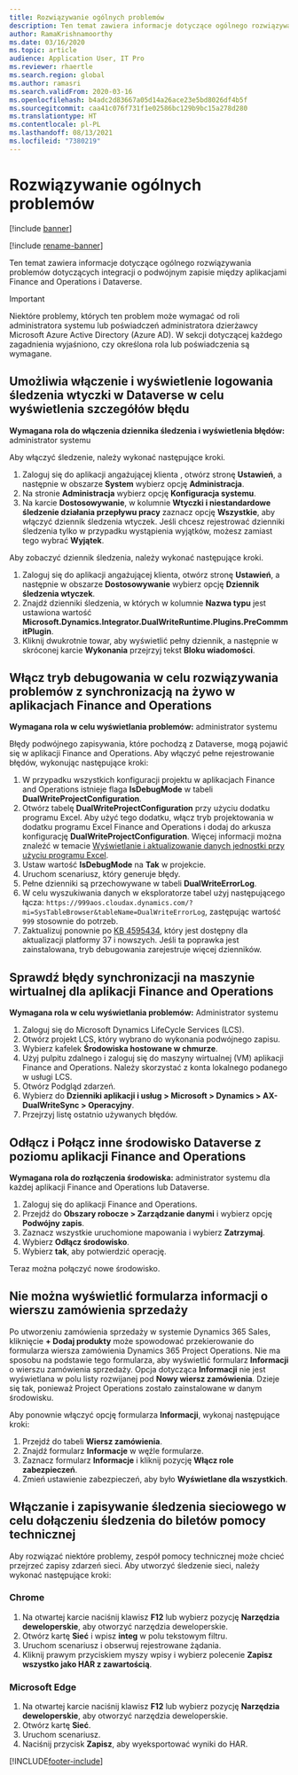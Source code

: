 ```yaml
---
title: Rozwiązywanie ogólnych problemów
description: Ten temat zawiera informacje dotyczące ogólnego rozwiązywania problemów dotyczących integracji o podwójnym zapisie między aplikacjami Finance and Operations i Dataverse.
author: RamaKrishnamoorthy
ms.date: 03/16/2020
ms.topic: article
audience: Application User, IT Pro
ms.reviewer: rhaertle
ms.search.region: global
ms.author: ramasri
ms.search.validFrom: 2020-03-16
ms.openlocfilehash: b4adc2d83667a05d14a26ace23e5bd8026df4b5f
ms.sourcegitcommit: caa41c076f731f1e02586bc129b9bc15a278d280
ms.translationtype: HT
ms.contentlocale: pl-PL
ms.lasthandoff: 08/13/2021
ms.locfileid: "7380219"
---
```

# <a name="general-troubleshooting"></a>Rozwiązywanie ogólnych problemów

[!include [banner](../../includes/banner.md)]

[!include [rename-banner](~/includes/cc-data-platform-banner.md)]

Ten temat zawiera informacje dotyczące ogólnego rozwiązywania problemów dotyczących integracji o podwójnym zapisie między aplikacjami Finance and Operations i Dataverse.

> [!IMPORTANT]
> Niektóre problemy, których ten problem może wymagać od roli administratora systemu lub poświadczeń administratora dzierżawcy Microsoft Azure Active Directory (Azure AD). W sekcji dotyczącej każdego zagadnienia wyjaśniono, czy określona rola lub poświadczenia są wymagane.

## <a name="enable-and-view-the-plug-in-trace-log-in-dataverse-to-view-error-details"></a><a id="enable-view-trace"></a>Umożliwia włączenie i wyświetlenie logowania śledzenia wtyczki w Dataverse w celu wyświetlenia szczegółów błędu

**Wymagana rola do włączenia dziennika śledzenia i wyświetlenia błędów:** administrator systemu

Aby włączyć śledzenie, należy wykonać następujące kroki.

1. Zaloguj się do aplikacji angażującej klienta , otwórz stronę **Ustawień**, a następnie w obszarze **System** wybierz opcję **Administracja**.
2. Na stronie **Administracja** wybierz opcję **Konfiguracja systemu**.
3. Na karcie **Dostosowywanie**, w kolumnie **Wtyczki i niestandardowe śledzenie działania przepływu pracy** zaznacz opcję **Wszystkie**, aby włączyć dziennik śledzenia wtyczek. Jeśli chcesz rejestrować dzienniki śledzenia tylko w przypadku wystąpienia wyjątków, możesz zamiast tego wybrać **Wyjątek**.


Aby zobaczyć dziennik śledzenia, należy wykonać następujące kroki.

1. Zaloguj się do aplikacji angażującej klienta, otwórz stronę **Ustawień**, a następnie w obszarze **Dostosowywanie** wybierz opcję **Dziennik śledzenia wtyczek**.
2. Znajdź dzienniki śledzenia, w których w kolumnie **Nazwa typu** jest ustawiona wartość **Microsoft.Dynamics.Integrator.DualWriteRuntime.Plugins.PreCommmitPlugin**.
3. Kliknij dwukrotnie towar, aby wyświetlić pełny dziennik, a następnie w skróconej karcie **Wykonania** przejrzyj tekst **Bloku wiadomości**.

## <a name="enable-debug-mode-to-troubleshoot-live-synchronization-issues-in-finance-and-operations-apps"></a>Włącz tryb debugowania w celu rozwiązywania problemów z synchronizacją na żywo w aplikacjach Finance and Operations

**Wymagana rola w celu wyświetlania problemów:** administrator systemu

Błędy podwójnego zapisywania, które pochodzą z Dataverse, mogą pojawić się w aplikacji Finance and Operations. Aby włączyć pełne rejestrowanie błędów, wykonując następujące kroki:

1. W przypadku wszystkich konfiguracji projektu w aplikacjach Finance and Operations istnieje flaga **IsDebugMode** w tabeli **DualWriteProjectConfiguration**.
2. Otwórz tabelę **DualWriteProjectConfiguration** przy użyciu dodatku programu Excel. Aby użyć tego dodatku, włącz tryb projektowania w dodatku programu Excel Finance and Operations i dodaj do arkusza konfigurację **DualWriteProjectConfiguration**. Więcej informacji można znaleźć w temacie [Wyświetlanie i aktualizowanie danych jednostki przy użyciu programu Excel](../../office-integration/use-excel-add-in.md).
3. Ustaw wartość **IsDebugMode** na **Tak** w projekcie.
4. Uruchom scenariusz, który generuje błędy.
5. Pełne dzienniki są przechowywane w tabeli **DualWriteErrorLog**.
6. W celu wyszukiwania danych w eksploratorze tabel użyj następującego łącza: `https://999aos.cloudax.dynamics.com/?mi=SysTableBrowser&tableName=DualWriteErrorLog`, zastępując wartość `999` stosownie do potrzeb.
7. Zaktualizuj ponownie po [KB 4595434](https://fix.lcs.dynamics.com/Issue/Details?kb=4595434&bugId=527820&dbType=3&qc=98e5dc124ac125c57ad633d885ac612aea3ddb8f4abf9d71ab3aa354f2e06cbe), który jest dostępny dla aktualizacji platformy 37 i nowszych. Jeśli ta poprawka jest zainstalowana, tryb debugowania zarejestruje więcej dzienników.  

## <a name="check-synchronization-errors-on-the-virtual-machine-for-the-finance-and-operations-app"></a>Sprawdź błędy synchronizacji na maszynie wirtualnej dla aplikacji Finance and Operations

**Wymagana rola w celu wyświetlania problemów:** Administrator systemu

1. Zaloguj się do Microsoft Dynamics LifeCycle Services (LCS).
2. Otwórz projekt LCS, który wybrano do wykonania podwójnego zapisu.
3. Wybierz kafelek **Środowiska hostowane w chmurze**.
4. Użyj pulpitu zdalnego i zaloguj się do maszyny wirtualnej (VM) aplikacji Finance and Operations. Należy skorzystać z konta lokalnego podanego w usługi LCS.
5. Otwórz Podgląd zdarzeń.
6. Wybierz do **Dzienniki aplikacji i usług \> Microsoft \> Dynamics \> AX-DualWriteSync \> Operacyjny**.
7. Przejrzyj listę ostatnio używanych błędów.

## <a name="unlink-and-link-another-dataverse-environment-from-a-finance-and-operations-app"></a>Odłącz i Połącz inne środowisko Dataverse z poziomu aplikacji Finance and Operations

**Wymagana rola do rozłączenia środowiska:** administrator systemu dla każdej aplikacji Finance and Operations lub Dataverse.

1. Zaloguj się do aplikacji Finance and Operations.
2. Przejdź do **Obszary robocze \> Zarządzanie danymi** i wybierz opcję **Podwójny zapis**.
3. Zaznacz wszystkie uruchomione mapowania i wybierz **Zatrzymaj**.
4. Wybierz **Odłącz środowisko**.
5. Wybierz **tak**, aby potwierdzić operację.

Teraz można połączyć nowe środowisko.

## <a name="unable-to-view-the-sales-order-line-information-form"></a>Nie można wyświetlić formularza informacji o wierszu zamówienia sprzedaży 

Po utworzeniu zamówienia sprzedaży w systemie Dynamics 365 Sales, kliknięcie **+ Dodaj produkty** może spowodować przekierowanie do formularza wiersza zamówienia Dynamics 365 Project Operations. Nie ma sposobu na podstawie tego formularza, aby wyświetlić formularz **Informacji** o wierszu zamówienia sprzedaży. Opcja dotycząca **Informacji** nie jest wyświetlana w polu listy rozwijanej pod **Nowy wiersz zamówienia**. Dzieje się tak, ponieważ Project Operations zostało zainstalowane w danym środowisku.

Aby ponownie włączyć opcję formularza **Informacji**, wykonaj następujące kroki:

1. Przejdź do tabeli **Wiersz zamówienia**.
2. Znajdź formularz **Informacje** w węźle formularze.
3. Zaznacz formularz **Informacje** i kliknij pozycję **Włącz role zabezpieczeń**.
4. Zmień ustawienie zabezpieczeń, aby było **Wyświetlane dla wszystkich**.

## <a name="how-to-enable-and-save-network-trace-so-that-traces-can-be-attached-to-support-tickets"></a>Włączanie i zapisywanie śledzenia sieciowego w celu dołączeniu śledzenia do biletów pomocy technicznej

Aby rozwiązać niektóre problemy, zespół pomocy technicznej może chcieć przejrzeć zapisy zdarzeń sieci. Aby utworzyć śledzenie sieci, należy wykonać następujące kroki:

### <a name="chrome"></a>Chrome

1. Na otwartej karcie naciśnij klawisz **F12** lub wybierz pozycję **Narzędzia deweloperskie**, aby otworzyć narzędzia deweloperskie.
2. Otwórz kartę **Sieć** i wpisz **integ** w polu tekstowym filtru.
3. Uruchom scenariusz i obserwuj rejestrowane żądania.
4. Kliknij prawym przyciskiem myszy wpisy i wybierz polecenie **Zapisz wszystko jako HAR z zawartością**.

### <a name="microsoft-edge"></a>Microsoft Edge

1. Na otwartej karcie naciśnij klawisz **F12** lub wybierz pozycję **Narzędzia deweloperskie**, aby otworzyć narzędzia deweloperskie.
2. Otwórz kartę **Sieć**.
3. Uruchom scenariusz.
4. Naciśnij przycisk **Zapisz**, aby wyeksportować wyniki do HAR.

[!INCLUDE[footer-include](../../../../includes/footer-banner.md)]
